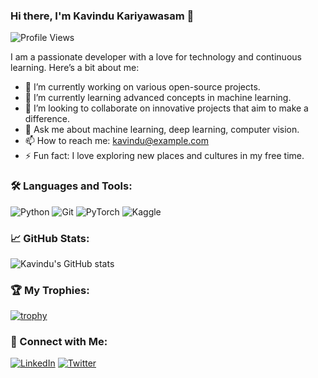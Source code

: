 ### Hi there, I'm Kavindu Kariyawasam 👋

![Profile Views](https://komarev.com/ghpvc/?username=KavinduKariyawasam)

I am a passionate developer with a love for technology and continuous learning. Here’s a bit about me:

- 🔭 I’m currently working on various open-source projects.
- 🌱 I’m currently learning advanced concepts in machine learning.
- 👯 I’m looking to collaborate on innovative projects that aim to make a difference.
- 💬 Ask me about machine learning, deep learning, computer vision.
- 📫 How to reach me: [kavindu@example.com](mailto:kkdkariyawasam@gmail.com)
- ⚡ Fun fact: I love exploring new places and cultures in my free time.

### 🛠️ Languages and Tools:
![Python](https://img.shields.io/badge/-Python-3776AB?style=flat&logo=python&logoColor=white)
![Git](https://img.shields.io/badge/-Git-F05032?style=flat&logo=git&logoColor=white)
![PyTorch](https://img.shields.io/badge/PyTorch-EE4C2C?style=flat&logo=pytorch&logoColor=white)
![Kaggle](https://img.shields.io/badge/Kaggle-20BEFF?style=flat&logo=Kaggle&logoColor=white)

### 📈 GitHub Stats:
![Kavindu's GitHub stats](https://github-readme-stats.vercel.app/api?username=KavinduKariyawasam&show_icons=true&theme=radical)

### 🏆 My Trophies:
[![trophy](https://github-profile-trophy.vercel.app/?username=KavinduKariyawasam&theme=dracula)](https://github.com/ryo-ma/github-profile-trophy)

### 🔗 Connect with Me:
[![LinkedIn](https://img.shields.io/badge/-LinkedIn-0077B5?style=flat&logo=linkedin&logoColor=white)](https://www.linkedin.com/in/-kavindukariyawasam16371/)
[![Twitter](https://img.shields.io/badge/-Twitter-1DA1F2?style=flat&logo=twitter&logoColor=white)](https://x.com/KavinduDushman)
